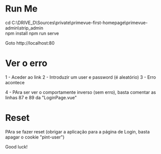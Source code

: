 #  Run Me

cd C:\DRIVE_D\Sources\private\primevue-first-homepage\primevue-admin\strip_admin\
npm install
npm run serve

Goto http://localhost:80


# Ver o erro
1 - Aceder ao link
2 - Introduzir um user e password (é aleatório)
3 - Erro acontece

4 - PAra ser ver o comportamente inverso (sem erro), basta comentar as linhas 87 e 89 da "LoginPage.vue"


# Reset 
PAra se fazer reset (obrigar a aplicação para a página de Login, basta apagar o cookie "pint-user")

Good luck!
